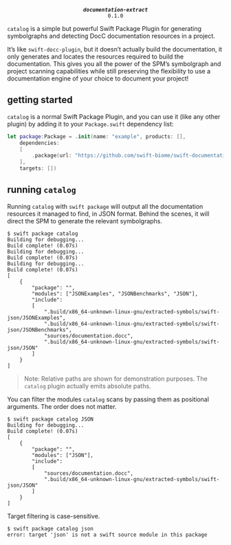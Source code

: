 <div align="center">
  
***`documentation-extract`***<br>`0.1.0`

</div>

`catalog` is a simple but powerful Swift Package Plugin for generating symbolgraphs and detecting DocC documentation resources in a project.

It’s like `swift-docc-plugin`, but it doesn’t actually build the documentation, it only generates and locates the resources required to build the documentation. This gives you all the power of the SPM’s symbolgraph and project scanning capabilities while still preserving the flexibility to use a documentation engine of your choice to document your project!

## getting started

`catalog` is a normal Swift Package Plugin, and you can use it (like any other plugin) by adding it to your `Package.swift` dependency list:

```swift 
let package:Package = .init(name: "example", products: [],
    dependencies: 
    [
        .package(url: "https://github.com/swift-biome/swift-documentation-extract", from: "0.1.0"),
    ],
    targets: [])
```

## running `catalog`

Running `catalog` with `swift package` will output all the documentation resources it managed to find, in JSON format. Behind the scenes, it will direct the SPM to generate the relevant symbolgraphs.

```
$ swift package catalog 
Building for debugging...
Build complete! (0.07s)
Building for debugging...
Build complete! (0.07s)
Building for debugging...
Build complete! (0.07s)
[
    {
        "package": "", 
        "modules": ["JSONExamples", "JSONBenchmarks", "JSON"],
        "include": 
        [
            ".build/x86_64-unknown-linux-gnu/extracted-symbols/swift-json/JSONExamples", 
            ".build/x86_64-unknown-linux-gnu/extracted-symbols/swift-json/JSONBenchmarks", 
            "sources/documentation.docc", 
            ".build/x86_64-unknown-linux-gnu/extracted-symbols/swift-json/JSON"
        ]
    }
]
```

> Note: Relative paths are shown for demonstration purposes. The `catalog` plugin actually emits absolute paths.

You can filter the modules `catalog` scans by passing them as positional arguments. The order does not matter.

```
$ swift package catalog JSON
Building for debugging...
Build complete! (0.07s)
[
    {
        "package": "", 
        "modules": ["JSON"],
        "include": 
        [
            "sources/documentation.docc", 
            ".build/x86_64-unknown-linux-gnu/extracted-symbols/swift-json/JSON"
        ]
    }
]
```

Target filtering is case-sensitive. 

```
$ swift package catalog json
error: target 'json' is not a swift source module in this package
```
